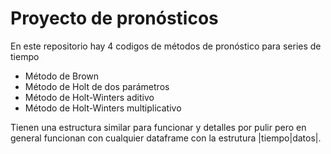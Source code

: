 # Proyecto de pronósticos
En este repositorio hay 4 codigos de métodos de pronóstico para series de tiempo

* Método de Brown
* Método de Holt de dos parámetros
* Método de Holt-Winters aditivo
* Método de Holt-Winters multiplicativo

Tienen una estructura similar para funcionar y detalles por pulir pero en general funcionan con cualquier dataframe con la estrutura |tiempo|datos|.
